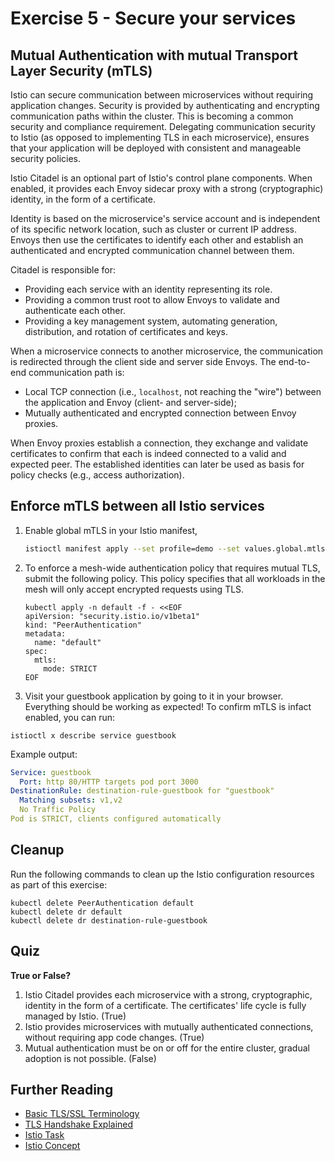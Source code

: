 # Exercise 5 - Secure your services

## Mutual Authentication with mutual Transport Layer Security (mTLS)

Istio can secure communication between microservices without requiring application changes. Security is provided by authenticating and encrypting communication paths within the cluster. This is becoming a common security and compliance requirement. Delegating communication security to Istio (as opposed to implementing TLS in each microservice), ensures that your application will be deployed with consistent and manageable security policies.

Istio Citadel is an optional part of Istio's control plane components. When enabled, it provides each Envoy sidecar proxy with a strong (cryptographic) identity, in the form of a certificate.

Identity is based on the microservice's service account and is independent of its specific network location, such as cluster or current IP address. Envoys then use the certificates to identify each other and establish an authenticated and encrypted communication channel between them.

Citadel is responsible for:

* Providing each service with an identity representing its role.
* Providing a common trust root to allow Envoys to validate and authenticate each other.
* Providing a key management system, automating generation, distribution, and rotation of certificates and keys.

When a microservice connects to another microservice, the communication is redirected through the client side and server side Envoys. The end-to-end communication path is:

* Local TCP connection (i.e., `localhost`, not reaching the "wire") between the application and Envoy (client- and server-side);
* Mutually authenticated and encrypted connection between Envoy proxies.

When Envoy proxies establish a connection, they exchange and validate certificates to confirm that each is indeed connected to a valid and expected peer. The established identities can later be used as basis for policy checks (e.g., access authorization).

## Enforce mTLS between all Istio services

1. Enable global mTLS in your Istio manifest,

    ```bash
    istioctl manifest apply --set profile=demo --set values.global.mtls.auto=true --set values.global.mtls.enabled=true
    ```

1. To enforce a mesh-wide authentication policy that requires mutual TLS, submit the following policy. This policy specifies that all workloads in the mesh will only accept encrypted requests using TLS.

    ```shell
    kubectl apply -n default -f - <<EOF
    apiVersion: "security.istio.io/v1beta1"
    kind: "PeerAuthentication"
    metadata:
      name: "default"
    spec:
      mtls:
        mode: STRICT
    EOF
    ```

1. Visit your guestbook application by going to it in your browser. Everything should be working as expected! To confirm mTLS is infact enabled, you can run:

  ```shell
  istioctl x describe service guestbook
  ```

  Example output:

  ```yaml
  Service: guestbook
    Port: http 80/HTTP targets pod port 3000
  DestinationRule: destination-rule-guestbook for "guestbook"
    Matching subsets: v1,v2
    No Traffic Policy
  Pod is STRICT, clients configured automatically
  ```

## Cleanup

Run the following commands to clean up the Istio configuration resources as part of this exercise:

```shell
kubectl delete PeerAuthentication default
kubectl delete dr default
kubectl delete dr destination-rule-guestbook
```

## Quiz

**True or False?**

1. Istio Citadel provides each microservice with a strong, cryptographic, identity in the form of a certificate. The certificates' life cycle is fully managed by Istio. (True)
1. Istio provides microservices with mutually authenticated connections, without requiring app code changes. (True)
1. Mutual authentication must be on or off for the entire cluster, gradual adoption is not possible. (False)

## Further Reading

* [Basic TLS/SSL Terminology](https://dzone.com/articles/tlsssl-terminology-and-basics)
* [TLS Handshake Explained](https://www.ibm.com/support/knowledgecenter/en/SSFKSJ_7.1.0/com.ibm.mq.doc/sy10660_.htm)
* [Istio Task](https://istio.io/latest/docs/tasks/security/)
* [Istio Concept](https://istio.io/docs/concepts/security/mutual-tls.html)
